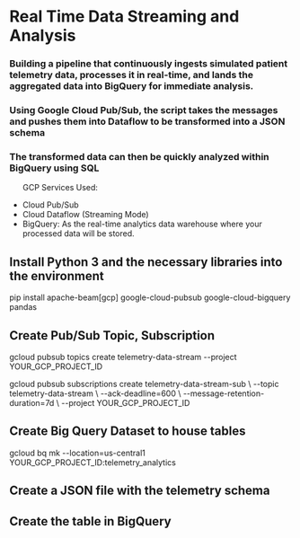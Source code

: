 # Real Time Data Streaming and Analysis
 ### Building a pipeline that continuously ingests simulated patient telemetry data, processes it in real-time, and lands the aggregated data into BigQuery for immediate analysis.
### Using Google Cloud Pub/Sub, the script takes the messages and pushes them into Dataflow to be transformed into a JSON schema
### The transformed data can then be quickly analyzed within BigQuery using SQL
<p>
 <ul>
  <p>GCP Services Used:</p>

<li>Cloud Pub/Sub </li>
<li>Cloud Dataflow (Streaming Mode)</li>
<li>BigQuery: As the real-time analytics data warehouse where your processed data will be stored.</li>
 </ul>
</p>
<h2> Install Python 3 and the necessary libraries into the environment</h2>
pip install apache-beam[gcp] google-cloud-pubsub google-cloud-bigquery pandas 
<h2>Create Pub/Sub Topic, Subscription</h2>
<p>gcloud pubsub topics create telemetry-data-stream --project YOUR_GCP_PROJECT_ID</p>
<p>gcloud pubsub subscriptions create telemetry-data-stream-sub \
  --topic telemetry-data-stream \
  --ack-deadline=600 \
  --message-retention-duration=7d \
  --project YOUR_GCP_PROJECT_ID
</p>
<h2>Create Big Query Dataset to house tables</h2>
gcloud bq mk --location=us-central1 YOUR_GCP_PROJECT_ID:telemetry_analytics
<h2>Create a JSON file with the telemetry schema</h2>
<h2>Create the table in BigQuery</h2>
